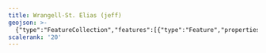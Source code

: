 ```yaml
---
title: Wrangell-St. Elias (jeff)
geojson: >-
  {"type":"FeatureCollection","features":[{"type":"Feature","properties":{},"geometry":{"type":"Polygon","coordinates":[[[-139.112305,60.031372],[-139.063517,60.001994],[-139.403809,59.997803],[-139.412394,60.001872],[-139.462118,60.011759],[-139.483358,60.02238],[-139.507284,60.046509],[-139.520955,60.051514],[-139.541667,60.046549],[-139.542969,60.037272],[-139.579956,60.007324],[-139.589478,59.987915],[-139.584432,59.965129],[-139.584839,59.955119],[-139.593221,59.950968],[-139.62618,59.949463],[-139.658366,59.943522],[-139.705973,59.921753],[-139.735229,59.899211],[-139.794434,59.854167],[-139.84904,59.819377],[-139.958252,59.794596],[-140.042684,59.769694],[-140.137044,59.73999],[-140.254232,59.710124],[-140.322754,59.701213],[-140.50118,59.7052],[-140.617025,59.708496],[-140.68986,59.718424],[-140.762695,59.728312],[-140.863159,59.745524],[-141.009806,59.790405],[-141.040446,59.795939],[-141.040446,59.907715],[-141.040446,60.045532],[-141.15922,60.045532],[-141.279704,60.045532],[-141.292236,60.056641],[-141.310018,60.066447],[-141.303141,60.065837],[-141.282104,60.066447],[-141.305013,60.086344],[-141.346476,60.098755],[-141.379557,60.113892],[-141.377686,60.142131],[-141.443522,60.135661],[-141.474691,60.126099],[-141.47762,60.111125],[-141.455037,60.07841],[-141.447184,60.073893],[-141.431681,60.072144],[-141.419759,60.067546],[-141.399414,60.052775],[-141.385905,60.03479],[-141.392985,60.022013],[-141.414225,60.014323],[-141.472534,60.009033],[-141.490804,60.003866],[-141.499186,60.006877],[-141.547445,60.01652],[-141.547445,60.045532],[-141.904785,60.045532],[-141.904785,60.132446],[-141.962728,60.132446],[-141.962728,60.204915],[-141.986898,60.24353],[-142.020711,60.24353],[-142.035197,60.26766],[-142.102783,60.257975],[-142.102783,60.286987],[-142.155884,60.301432],[-142.14624,60.359456],[-142.223511,60.364258],[-142.329753,60.451172],[-142.27181,60.475301],[-142.281453,60.484985],[-142.406982,60.504272],[-142.464925,60.494629],[-142.643636,60.533285],[-142.716064,60.518758],[-142.745036,60.5236],[-142.841593,60.513916],[-142.90922,60.538086],[-142.98645,60.5236],[-143.01062,60.533285],[-143.073364,60.513916],[-143.092733,60.518758],[-143.208618,60.509115],[-143.256877,60.542928],[-143.295532,60.547729],[-143.425903,60.615356],[-143.41626,60.649129],[-143.464518,60.682943],[-143.503174,60.673299],[-143.57076,60.678101],[-143.628703,60.658813],[-143.67216,60.663656],[-143.696289,60.654012],[-143.720459,60.687826],[-143.696289,60.707113],[-143.720459,60.716756],[-143.788086,60.711914],[-143.763916,60.798828],[-143.802572,60.794027],[-143.841187,60.808512],[-143.870158,60.798828],[-143.942586,60.813314],[-144.019857,60.818197],[-144.043986,60.80367],[-144.082642,60.822998],[-144.159912,60.837484],[-144.17924,60.861654],[-144.251628,60.861654],[-144.304769,60.890584],[-144.348226,60.900269],[-144.43514,60.895426],[-144.43514,60.871297],[-144.464111,60.866455],[-144.502726,60.832642],[-144.512573,60.825277],[-144.518677,60.834066],[-144.540446,60.844238],[-144.590047,60.856445],[-144.626709,60.876668],[-144.714274,60.954264],[-144.762777,60.981201],[-144.786092,60.997559],[-144.797567,61.01709],[-144.806559,61.055257],[-144.821818,61.083496],[-144.885539,61.167114],[-144.900675,61.186849],[-144.901774,61.202474],[-144.891073,61.217122],[-144.870768,61.234009],[-144.857218,61.250854],[-144.852702,61.269368],[-144.850301,61.288696],[-144.842977,61.308431],[-144.803304,61.344686],[-144.74707,61.368368],[-144.63387,61.399048],[-144.505941,61.428345],[-144.474935,61.454915],[-144.427205,61.526326],[-144.411174,61.54952],[-144.408488,61.566488],[-144.413981,61.584473],[-144.423177,61.60262],[-144.441447,61.628662],[-144.46403,61.647217],[-144.490967,61.660482],[-144.522461,61.670898],[-144.5979,61.683105],[-144.631714,61.692098],[-144.682943,61.723592],[-144.742432,61.736694],[-144.858765,61.778931],[-144.956014,61.81425],[-145.093465,61.864176],[-145.178874,61.907349],[-145.253052,61.944865],[-145.264974,61.954956],[-145.272542,61.964111],[-145.287679,61.986694],[-145.295085,61.994751],[-145.311442,62.009033],[-145.3184,62.017212],[-145.319906,62.021973],[-145.321126,62.034424],[-145.321777,62.037476],[-145.336263,62.04834],[-145.36853,62.063314],[-145.38387,62.072957],[-145.385376,62.091512],[-145.399211,62.105428],[-145.412231,62.116333],[-145.411377,62.12618],[-145.402791,62.140462],[-145.408651,62.152913],[-145.430623,62.170125],[-145.430501,62.185425],[-145.388794,62.240479],[-145.380208,62.267822],[-145.372274,62.275472],[-145.303914,62.319824],[-145.278849,62.332113],[-145.216309,62.347575],[-145.189657,62.357869],[-145.078898,62.413656],[-144.890828,62.467692],[-144.84965,62.490234],[-144.775472,62.544393],[-144.734416,62.567383],[-144.626139,62.602702],[-144.604655,62.613973],[-144.56429,62.640177],[-144.543132,62.651042],[-144.510986,62.659749],[-144.444417,62.669271],[-144.382039,62.695964],[-144.351725,62.702677],[-144.320028,62.704305],[-144.203369,62.699015],[-144.161133,62.697184],[-144.020711,62.713908],[-143.986613,62.714071],[-143.92863,62.705688],[-143.856934,62.682088],[-143.721761,62.682088],[-143.565918,62.682088],[-143.546631,62.653158],[-143.358276,62.614543],[-143.310018,62.624186],[-143.295532,62.638631],[-143.218262,62.638631],[-143.174805,62.648315],[-143.150635,62.628988],[-143.083049,62.609701],[-143.005778,62.619344],[-142.947835,62.595174],[-142.928548,62.609701],[-142.880249,62.604858],[-142.856079,62.561361],[-142.764364,62.556559],[-142.687093,62.53243],[-142.687093,62.50826],[-142.503011,62.50826],[-142.276449,62.50826],[-141.987386,62.50826],[-141.713949,62.50826],[-141.523315,62.50826],[-141.417074,62.450358],[-141.335002,62.450358],[-141.286702,62.426188],[-141.204631,62.435791],[-141.146647,62.426188],[-141.002157,62.426188],[-141.002116,62.361979],[-141.002075,62.216227],[-141.001994,62.070394],[-141.001994,61.924642],[-141.001912,61.77889],[-141.001831,61.633057],[-141.00175,61.487305],[-141.001668,61.341553],[-141.001587,61.195801],[-141.001506,61.049967],[-141.001424,60.904215],[-141.001383,60.758423],[-141.001261,60.612671],[-141.001221,60.466878],[-141.001139,60.321086],[-140.994914,60.304362],[-140.979533,60.295817],[-140.909139,60.283651],[-140.768473,60.259277],[-140.660522,60.240519],[-140.533732,60.218587],[-140.518717,60.223877],[-140.506673,60.236328],[-140.475342,60.276489],[-140.462809,60.289144],[-140.447795,60.294515],[-140.424113,60.293132],[-140.324951,60.267497],[-140.16923,60.227214],[-140.015788,60.187378],[-139.967773,60.188354],[-139.916911,60.207845],[-139.826294,60.25647],[-139.728394,60.309001],[-139.67981,60.326823],[-139.628337,60.334106],[-139.517944,60.336751],[-139.413981,60.339233],[-139.262207,60.342773],[-139.101603,60.346598],[-139.079468,60.340983],[-139.068685,60.322062],[-139.073201,60.299845],[-139.113485,60.226807],[-139.149618,60.161214],[-139.183228,60.100138],[-139.182129,60.073364],[-139.112305,60.031372]]]}},{"type":"Feature","properties":{},"geometry":{"type":"Polygon","coordinates":[[[-138.494646,62.896547],[-137.474477,59.572636],[-135.983606,60.648114],[-137.481778,62.707143],[-138.494646,62.896547]]]}}]}
scalerank: '20'
---
```



